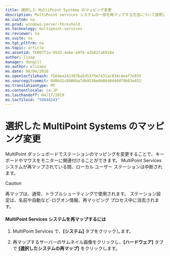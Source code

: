 ```yaml
---
title: 選択した MultiPoint Systems のマッピング変更
description: MultiPoint services システムの一部を再マップする方法について説明します
ms.custom: na
ms.prod: windows-server-threshold
ms.technology: multipoint-services
ms.reviewer: na
ms.suite: na
ms.tgt_pltfrm: na
ms.topic: article
ms.assetid: f6007f1a-95d3-4a6e-a9fb-a2b82fa6918a
author: lizap
manager: dongill
ms.author: elizapo
ms.date: 08/04/2016
ms.openlocfilehash: f564ea241307ba5d5375ef431ac034c4eaf7e935
ms.sourcegitcommit: 0d0b32c8986ba7db9536e0b8648d4ddf9b03e452
ms.translationtype: MT
ms.contentlocale: ja-JP
ms.lasthandoff: 04/17/2019
ms.locfileid: "59844243"
---
```

# <a name="remap-selected-multipoint-systems"></a>選択した MultiPoint Systems のマッピング変更
MultiPoint ダッシュボードでステーションのマッピングを変更することで、キーボードやマウスをモニターに関連付けることができます。 MultiPoint Services システムが再マップされている間、ローカル ユーザー ステーションは中断されます。  
  
> [!CAUTION]  
> 再マップは、通常、トラブルシューティングで使用されます。 ステーション設定は、名前や自動など\-ログオン情報、再マッピング プロセス中に消去されます。  
  
#### <a name="to-remap-a-multipoint-services-system"></a>MultiPoint Services システムを再マップするには  
  
1.  MultiPoint Services で、**[システム]** タブをクリックします。  
  
2.  再マップするサーバーのサムネイル画像をクリックし、**[ハードウェア]** タブで **[選択したシステムの再マップ]** をクリックします。 